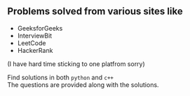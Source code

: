 ## Problems solved from various sites like
- GeeksforGeeks
- InterviewBit
- LeetCode
- HackerRank

(I have hard time sticking to one platfrom sorry)
<br>

Find solutions in both `python` and `c++ ` <br>
The questions are provided along with the solutions. <br>

